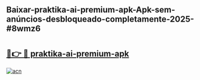 ## Baixar-praktika-ai-premium-apk-Apk-sem-anúncios-desbloqueado-completamente-2025-#8wmz6

# <h2><a href="https://ainizakaria.my?title=praktika-ai-premium-apk&ref=20M">🔗👉 🔴 praktika-ai-premium-apk</a></h2>

[![acn](https://github.com/user-attachments/assets/0f9c940e-d8b0-45ae-aac7-cd30a18b3e1c)](https://ainizakaria.my?title=praktika-ai-premium-apk&ref=20M)

